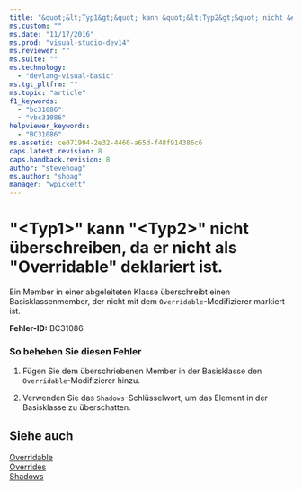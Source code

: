 ```yaml
---
title: "&quot;&lt;Typ1&gt;&quot; kann &quot;&lt;Typ2&gt;&quot; nicht &#252;berschreiben, da er nicht als &quot;Overridable&quot; deklariert ist. | Microsoft Docs"
ms.custom: ""
ms.date: "11/17/2016"
ms.prod: "visual-studio-dev14"
ms.reviewer: ""
ms.suite: ""
ms.technology: 
  - "devlang-visual-basic"
ms.tgt_pltfrm: ""
ms.topic: "article"
f1_keywords: 
  - "bc31086"
  - "vbc31086"
helpviewer_keywords: 
  - "BC31086"
ms.assetid: ce071994-2e32-4460-a65d-f48f914386c6
caps.latest.revision: 8
caps.handback.revision: 8
author: "stevehoag"
ms.author: "shoag"
manager: "wpickett"
---
```

# &quot;&lt;Typ1&gt;&quot; kann &quot;&lt;Typ2&gt;&quot; nicht &#252;berschreiben, da er nicht als &quot;Overridable&quot; deklariert ist.
Ein Member in einer abgeleiteten Klasse überschreibt einen Basisklassenmember, der nicht mit dem `Overridable`\-Modifizierer markiert ist.  
  
 **Fehler\-ID:** BC31086  
  
### So beheben Sie diesen Fehler  
  
1.  Fügen Sie dem überschriebenen Member in der Basisklasse den `Overridable`\-Modifizierer hinzu.  
  
2.  Verwenden Sie das `Shadows`\-Schlüsselwort, um das Element in der Basisklasse zu überschatten.  
  
## Siehe auch  
 [Overridable](../../visual-basic/language-reference/modifiers/overridable.md)   
 [Overrides](../../visual-basic/language-reference/modifiers/overrides.md)   
 [Shadows](../../visual-basic/language-reference/modifiers/shadows.md)
